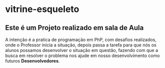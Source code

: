 # vitrine-esqueleto
## Este é um Projeto realizado em sala de Aula

A intenção é a pratica de programação em PhP, com desafios
realizados, onde o Professor inicia a situação, depois
passa a tarefa para que nós os alunos possamos desenvolver 
o situação em questão, fazendo com que a busca em resolver 
o problema nos ajude em nosso desenvolvimento como futuros 
**Desenvolvedores**.

